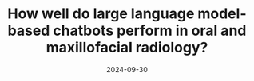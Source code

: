 ---
title: How well do large language model-based chatbots perform in oral and maxillofacial radiology?
date: 2024-09-30
venue: DMFR 2024
authors:
  - name: Hui Jeong
  - name: Sang-Sun Han
  - name: Minhyung Lee
  - name: Youngjae Yu
  - name: <strong>Saejin Kim</strong>
    home: "#"
  - name: Kug Jin Jeon
selected: true
paper: https://academic.oup.com/dmfr/article/53/6/390/7689681?login=true
---